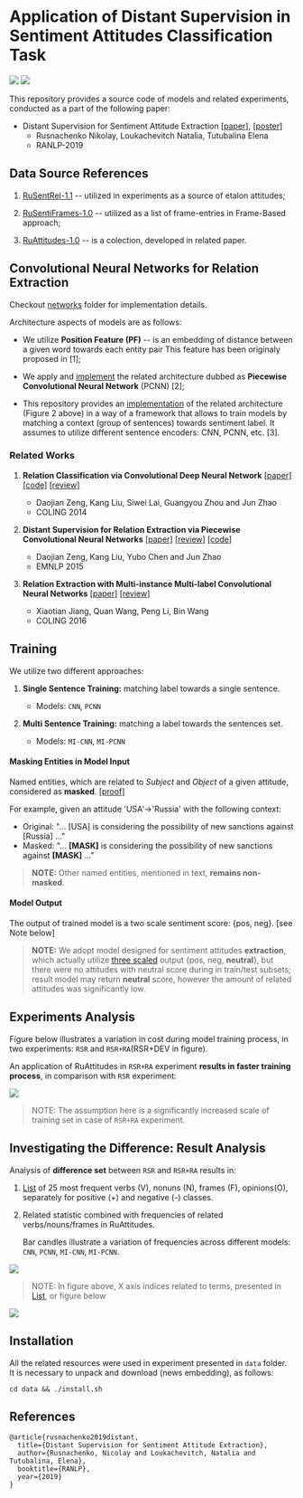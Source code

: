 # Application of Distant Supervision in Sentiment Attitudes Classification Task
![](https://img.shields.io/badge/Python-2.7-brightgreen.svg)
![](https://img.shields.io/badge/TensorFlow-1.4.1-yellowgreen.svg)

This repository provides a source code of models and related experiments, 
conducted as a part of the following paper:

* Distant Supervision for Sentiment Attitude Extraction
[[paper]](),
[[poster]](docs/ranlp_2019_poster_portrait.pdf)
    * Rusnachenko Nikolay, Loukachevitch Natalia, Tutubalina Elena
    * RANLP-2019

## Data Source References

1. [RuSentRel-1.1](https://github.com/nicolay-r/RuSentRel) -- utilized in experiments as a source of etalon attitudes;

2. [RuSentiFrames-1.0](https://github.com/nicolay-r/RuSentiFrames) -- utilized as a list of frame-entries in Frame-Based approach;

3. [RuAttitudes-1.0](https://github.com/nicolay-r/RuAttitudes) -- is a colection, developed in related paper.

## Convolutional Neural Networks for Relation Extraction 

Checkout [networks](/networks) folder for implementation details.

Architecture aspects of models are as follows:

* We utilize **Position Feature (PF)** -- is an embedding of distance between a given word towards each entity pair
This feature has been originaly proposed in [1];

* We apply and [implement](networks/context/architectures/pcnn.py) 
the related architecture dubbed as  **Piecewise Convolutional Neural Network** (PCNN) [2];

* This repository provides an [implementation](networks/mimlre) of the related architecture 
(Figure 2 above) in a way of a framework that allows to train models by matching a context (group of sentences) 
towards sentiment label. 
It assumes to utilize different sentence encoders: CNN, PCNN, etc. [3].

### Related Works

1. **Relation Classification via Convolutional Deep Neural Network** 
[[paper]](http://www.aclweb.org/anthology/C14-1220) 
[[code]](https://github.com/roomylee/cnn-relation-extraction) 
[[review]](/relation_extraction/Relation_Classification_via_Convolutional_Deep_Neural_Network.md)
	* Daojian Zeng, Kang Liu, Siwei Lai, Guangyou Zhou and Jun Zhao
	* COLING 2014

2. **Distant Supervision for Relation Extraction via Piecewise Convolutional Neural Networks**
[[paper]](http://www.emnlp2015.org/proceedings/EMNLP/pdf/EMNLP203.pdf) 
[[review]](/relation_extraction/Distant_Supervision_for_Relation_Extraction_via_Piecewise_Convolutional_Neural_Networks.md) 
[[code]](https://github.com/nicolay-r/sentiment-pcnn)
	* Daojian Zeng, Kang Liu, Yubo Chen and Jun Zhao
	* EMNLP 2015

3. **Relation Extraction with Multi-instance Multi-label Convolutional Neural Networks** 
[[paper]](https://pdfs.semanticscholar.org/8731/369a707046f3f8dd463d1fd107de31d40a24.pdf) 
[[review]](/relation_extraction/Relation_Extraction_with_Multi-instance_Multi-label_Convolutional_Neural_Networks.md)
	* Xiaotian Jiang, Quan Wang, Peng Li, Bin Wang
	* COLING 2016
	
## Training

We utilize two different approaches:

1. **Single Sentence Training:** matching label towards a single sentence.
    * Models: ```CNN```, ```PCNN```

2. **Multi Sentence Training:** matching a label towards the sentences set.
    * Models: ```MI-CNN```, ```MI-PCNN```
    
#### Masking Entities in Model Input
    
Named entities, which are related to *Subject* and *Object* of a given attitude, 
considered as **masked**. 
[[proof]](https://github.com/nicolay-r/attitudes-extraction-ds/blob/c7eee45209d95d500f6c00b4d93bbba6887cbf37/networks/context/processing/sample.py#L132)

For example, given an attitude 'USA'->'Russia' with the following context:

* Original: "... [USA] is considering the possibility of new sanctions against [Russia] ..."
* Masked: "... **[MASK]** is considering the possibility of new sanctions against **[MASK]** ..."

> **NOTE:** Other named entities, mentioned in text, **remains non-masked**.

#### Model Output

The output of trained model is a two scale sentiment score: {pos, neg}. [see Note below]
> **NOTE:** We adopt model designed for sentiment attitudes **extraction**, 
which actually utilize [three scaled](https://github.com/nicolay-r/attitudes-extraction-ds/blob/dcbe4f762f38827df3a042326be768c385b82ca6/predict_nn/ranlp/utils.py#L71) 
output {pos, neg, **neutral**}, 
but there were no attitudes with 
neutral score during in train/test subsets; 
result model may return **neutral** score, however the amount 
of related attitudes was significantly low.
	
## Experiments Analysis

Figure below illustrates a variation in cost during model training process, in two experiments: 
```RSR``` and ```RSR+RA```(RSR+DEV in figure).

An application of RuAttitudes in ```RSR+RA``` 
experiment **results in faster training process**, 
in comparison with ```RSR``` experiment:

![](docs/costs_cmp.png)
> NOTE: The assumption here is a significantly increased scale of training set in case of ```RSR+RA``` experiment.

## Investigating the Difference: Result Analysis 

Analysis of **difference set** between ```RSR``` and ```RSR+RA``` results in: 
  1. [List](docs/discrepancy_stat.pdf) of 25 most frequent verbs (V), nonuns (N), frames (F), opinions(O), separately 
  for positive (+) and negative (-) classes.
  2. Related statistic combined with frequencies of related verbs/nouns/frames in RuAttitudes.
  
     Bar candles illustrate a variation of frequencies across different models: 
     ```CNN```, 
     ```PCNN```, 
     ```MI-CNN```, 
     ```MI-PCNN```. 
     
![](docs/avg_pn.png)
>  NOTE: In figure above, X axis indices related to terms, presented in [List](docs/discrepancy_stat.pdf), or figure below

![](docs/discrepancy_stat.png)

## Installation

All the related resources were used in experiment presented in `data` folder. 
It is necessary to unpack and download (news embedding), as follows:
```
cd data && ./install.sh
```

## References

```
@article{rusnachenko2019distant,
  title={Distant Supervision for Sentiment Attitude Extraction},
  author={Rusnachenko, Nicolay and Loukachevitch, Natalia and Tutubalina, Elena},
  booktitle={RANLP},
  year={2019}
}
```
